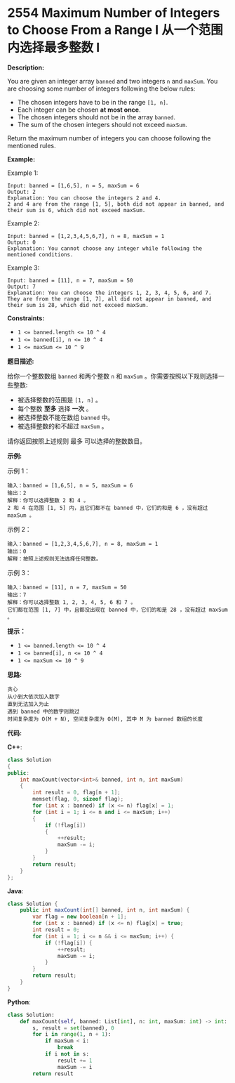 # 2554 Maximum Number of Integers to Choose From a Range I 从一个范围内选择最多整数 I

__Description:__

You are given an integer array `banned` and two integers `n` and `maxSum`. You are choosing some number of integers following the below rules:

- The chosen integers have to be in the range `[1, n]`.
- Each integer can be chosen __at most once__.
- The chosen integers should not be in the array `banned`.
- The sum of the chosen integers should not exceed `maxSum`.

Return the maximum number of integers you can choose following the mentioned rules.

__Example:__

Example 1:

```text
Input: banned = [1,6,5], n = 5, maxSum = 6
Output: 2
Explanation: You can choose the integers 2 and 4.
2 and 4 are from the range [1, 5], both did not appear in banned, and their sum is 6, which did not exceed maxSum.
```

Example 2:

```text
Input: banned = [1,2,3,4,5,6,7], n = 8, maxSum = 1
Output: 0
Explanation: You cannot choose any integer while following the mentioned conditions.
```

Example 3:

```text
Input: banned = [11], n = 7, maxSum = 50
Output: 7
Explanation: You can choose the integers 1, 2, 3, 4, 5, 6, and 7.
They are from the range [1, 7], all did not appear in banned, and their sum is 28, which did not exceed maxSum.
```

__Constraints:__

- `1 <= banned.length <= 10 ^ 4`
- `1 <= banned[i], n <= 10 ^ 4`
- `1 <= maxSum <= 10 ^ 9`

__题目描述:__

给你一个整数数组 `banned` 和两个整数 `n` 和 `maxSum` 。你需要按照以下规则选择一些整数:

- 被选择整数的范围是 `[1, n]` 。
- 每个整数 __至多__ 选择 __一次__ 。
- 被选择整数不能在数组 `banned` 中。
- 被选择整数的和不超过 `maxSum` 。

请你返回按照上述规则 最多 可以选择的整数数目。

__示例:__

示例 1：

```text
输入：banned = [1,6,5], n = 5, maxSum = 6
输出：2
解释：你可以选择整数 2 和 4 。
2 和 4 在范围 [1, 5] 内，且它们都不在 banned 中，它们的和是 6 ，没有超过 maxSum 。
```

示例 2：

```text
输入：banned = [1,2,3,4,5,6,7], n = 8, maxSum = 1
输出：0
解释：按照上述规则无法选择任何整数。
```

示例 3：

```text
输入：banned = [11], n = 7, maxSum = 50
输出：7
解释：你可以选择整数 1, 2, 3, 4, 5, 6 和 7 。
它们都在范围 [1, 7] 中，且都没出现在 banned 中，它们的和是 28 ，没有超过 maxSum 。
```

__提示：__

- `1 <= banned.length <= 10 ^ 4`
- `1 <= banned[i], n <= 10 ^ 4`
- `1 <= maxSum <= 10 ^ 9`

__思路:__

```text
贪心
从小到大依次加入数字
直到无法加入为止
遇到 banned 中的数字则跳过
时间复杂度为 O(M + N), 空间复杂度为 O(M), 其中 M 为 banned 数组的长度
```

__代码:__

__C++__:

```C++
class Solution 
{
public:
    int maxCount(vector<int>& banned, int n, int maxSum) 
    {
        int result = 0, flag[n + 1];
        memset(flag, 0, sizeof flag);
        for (int x : banned) if (x <= n) flag[x] = 1;
        for (int i = 1; i <= n and i <= maxSum; i++) 
        {
            if (!flag[i]) 
            {
                ++result;
                maxSum -= i;
            }
        }
        return result;
    }
};
```

__Java__:

```Java
class Solution {
    public int maxCount(int[] banned, int n, int maxSum) {
        var flag = new boolean[n + 1];
        for (int x : banned) if (x <= n) flag[x] = true;
        int result = 0;
        for (int i = 1; i <= n && i <= maxSum; i++) {
            if (!flag[i]) {
                ++result;
                maxSum -= i;
            }
        }
        return result;
    }
}
```

__Python__:

```Python
class Solution:
    def maxCount(self, banned: List[int], n: int, maxSum: int) -> int:
        s, result = set(banned), 0
        for i in range(1, n + 1):
            if maxSum < i:
                break
            if i not in s:
                result += 1
                maxSum -= i
        return result
```
